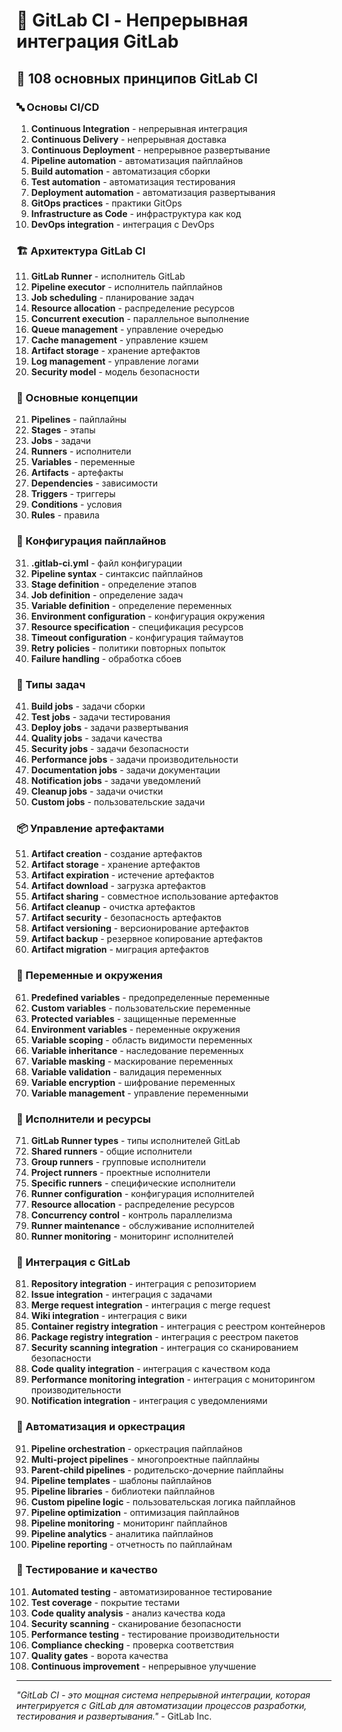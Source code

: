 # 🦊 GitLab CI - Непрерывная интеграция GitLab

## 🌟 108 основных принципов GitLab CI

### 🔤 Основы CI/CD

1. **Continuous Integration** - непрерывная интеграция
2. **Continuous Delivery** - непрерывная доставка
3. **Continuous Deployment** - непрерывное развертывание
4. **Pipeline automation** - автоматизация пайплайнов
5. **Build automation** - автоматизация сборки
6. **Test automation** - автоматизация тестирования
7. **Deployment automation** - автоматизация развертывания
8. **GitOps practices** - практики GitOps
9. **Infrastructure as Code** - инфраструктура как код
10. **DevOps integration** - интеграция с DevOps

### 🏗️ Архитектура GitLab CI

11. **GitLab Runner** - исполнитель GitLab
12. **Pipeline executor** - исполнитель пайплайнов
13. **Job scheduling** - планирование задач
14. **Resource allocation** - распределение ресурсов
15. **Concurrent execution** - параллельное выполнение
16. **Queue management** - управление очередью
17. **Cache management** - управление кэшем
18. **Artifact storage** - хранение артефактов
19. **Log management** - управление логами
20. **Security model** - модель безопасности

### 🔄 Основные концепции

21. **Pipelines** - пайплайны
22. **Stages** - этапы
23. **Jobs** - задачи
24. **Runners** - исполнители
25. **Variables** - переменные
26. **Artifacts** - артефакты
27. **Dependencies** - зависимости
28. **Triggers** - триггеры
29. **Conditions** - условия
30. **Rules** - правила

### 🎯 Конфигурация пайплайнов

31. **.gitlab-ci.yml** - файл конфигурации
32. **Pipeline syntax** - синтаксис пайплайнов
33. **Stage definition** - определение этапов
34. **Job definition** - определение задач
35. **Variable definition** - определение переменных
36. **Environment configuration** - конфигурация окружения
37. **Resource specification** - спецификация ресурсов
38. **Timeout configuration** - конфигурация таймаутов
39. **Retry policies** - политики повторных попыток
40. **Failure handling** - обработка сбоев

### 🧪 Типы задач

41. **Build jobs** - задачи сборки
42. **Test jobs** - задачи тестирования
43. **Deploy jobs** - задачи развертывания
44. **Quality jobs** - задачи качества
45. **Security jobs** - задачи безопасности
46. **Performance jobs** - задачи производительности
47. **Documentation jobs** - задачи документации
48. **Notification jobs** - задачи уведомлений
49. **Cleanup jobs** - задачи очистки
50. **Custom jobs** - пользовательские задачи

### 📦 Управление артефактами

51. **Artifact creation** - создание артефактов
52. **Artifact storage** - хранение артефактов
53. **Artifact expiration** - истечение артефактов
54. **Artifact download** - загрузка артефактов
55. **Artifact sharing** - совместное использование артефактов
56. **Artifact cleanup** - очистка артефактов
57. **Artifact security** - безопасность артефактов
58. **Artifact versioning** - версионирование артефактов
59. **Artifact backup** - резервное копирование артефактов
60. **Artifact migration** - миграция артефактов

### 🔧 Переменные и окружения

61. **Predefined variables** - предопределенные переменные
62. **Custom variables** - пользовательские переменные
63. **Protected variables** - защищенные переменные
64. **Environment variables** - переменные окружения
65. **Variable scoping** - область видимости переменных
66. **Variable inheritance** - наследование переменных
67. **Variable masking** - маскирование переменных
68. **Variable validation** - валидация переменных
69. **Variable encryption** - шифрование переменных
70. **Variable management** - управление переменными

### 🧮 Исполнители и ресурсы

71. **GitLab Runner types** - типы исполнителей GitLab
72. **Shared runners** - общие исполнители
73. **Group runners** - групповые исполнители
74. **Project runners** - проектные исполнители
75. **Specific runners** - специфические исполнители
76. **Runner configuration** - конфигурация исполнителей
77. **Resource allocation** - распределение ресурсов
78. **Concurrency control** - контроль параллелизма
79. **Runner maintenance** - обслуживание исполнителей
80. **Runner monitoring** - мониторинг исполнителей

### 🎨 Интеграция с GitLab

81. **Repository integration** - интеграция с репозиторием
82. **Issue integration** - интеграция с задачами
83. **Merge request integration** - интеграция с merge request
84. **Wiki integration** - интеграция с вики
85. **Container registry integration** - интеграция с реестром контейнеров
86. **Package registry integration** - интеграция с реестром пакетов
87. **Security scanning integration** - интеграция со сканированием безопасности
88. **Code quality integration** - интеграция с качеством кода
89. **Performance monitoring integration** - интеграция с мониторингом производительности
90. **Notification integration** - интеграция с уведомлениями

### 🚀 Автоматизация и оркестрация

91. **Pipeline orchestration** - оркестрация пайплайнов
92. **Multi-project pipelines** - многопроектные пайплайны
93. **Parent-child pipelines** - родительско-дочерние пайплайны
94. **Pipeline templates** - шаблоны пайплайнов
95. **Pipeline libraries** - библиотеки пайплайнов
96. **Custom pipeline logic** - пользовательская логика пайплайнов
97. **Pipeline optimization** - оптимизация пайплайнов
98. **Pipeline monitoring** - мониторинг пайплайнов
99. **Pipeline analytics** - аналитика пайплайнов
100. **Pipeline reporting** - отчетность по пайплайнам

### 🧪 Тестирование и качество

101. **Automated testing** - автоматизированное тестирование
102. **Test coverage** - покрытие тестами
103. **Code quality analysis** - анализ качества кода
104. **Security scanning** - сканирование безопасности
105. **Performance testing** - тестирование производительности
106. **Compliance checking** - проверка соответствия
107. **Quality gates** - ворота качества
108. **Continuous improvement** - непрерывное улучшение

---

*"GitLab CI - это мощная система непрерывной интеграции, которая интегрируется с GitLab для автоматизации процессов разработки, тестирования и развертывания."* - GitLab Inc.
